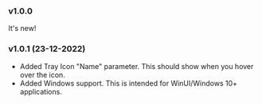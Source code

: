 ### v1.0.0
It's new!

### v1.0.1 (23-12-2022)
- Added Tray Icon "Name" parameter. This should show when you hover over the icon.
- Added Windows support. This is intended for WinUI/Windows 10+ applications.